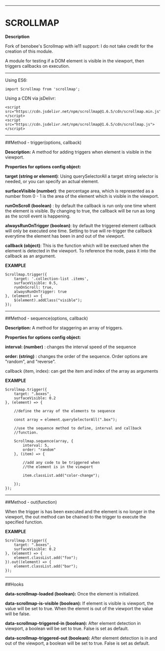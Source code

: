 ********************************************
# SCROLLMAP

**Description**

Fork of benobee's Scrollmap with ie11 support:
I do not take credit for the creation of this module.

A module for testing if a DOM element is visible in the viewport, then triggers callbacks on execution.

********************************************

Using ES6:

	import Scrollmap from 'scrollmap';

Using a CDN via jsDelivr:

	<script src="https://cdn.jsdelivr.net/npm/scrollmap@1.6.5/cdn/scrollmap.min.js"></script>
	<script src="https://cdn.jsdelivr.net/npm/scrollmap@1.6.5/cdn/scrollmap.js"></script>

********************************************

##Method - trigger(options, callback)

**Description:**
 A method for adding triggers when element is visible in the viewport.

**Properties for options config object:**

**target (string or element)**:
Using querySelectorAll a target string selector is needed, or you can specify an actual element.

**surfaceVisible (number)**: the percentage area, which is represented as a number from 0 - 1 is the area of the
element which is visible in the viewport.

**runOnScroll (boolean)** : by default the callback is run only one time whent the element is visible. By changing to true, the callback will be run
as long as the scroll event is happening.

**alwaysRunOnTrigger (boolean)**: by default the triggered element callback will only be executed one time. Setting to true will re-trigger the callback everytime the element has been in and out of the viewport.

**callback (object)**:
This is the function which will be exectued when the element is detected in the viewport. To reference the node, pass it
into the callback as an argument.

**EXAMPLE**

	Scrollmap.trigger({
		target: '.collection-list .items',
		surfaceVisible: 0.5,
		runOnScroll: true,
		alwaysRunOnTrigger: true
	}, (element) => {
		$(element).addClass("visible");
	});

********************************************

##Method - sequence(options, callback)

**Description:**
 A method for staggering an array of triggers.

**Properties for options config object:**

**interval: (number)** :
changes the interval speed of the sequence

**order: (string)** :
changes the order of the sequence. Order options are "random", and "reverse".

callback (item, index):
can get the item and index of the array as arguments

**EXAMPLE**

	Scrollmap.trigger({
		target: ".boxes",
		surfaceVisible: 0.2
	}, (element) => {

		//define the array of the elements to sequence

		const array = element.querySelectorAll(".box");

		//use the sequence method to define, interval and callback
		//function.

		Scrollmap.sequence(array, {
			interval: 5,
			order: "random"
		}, (item) => {

			//add any code to be triggered when
			//the element is in the viewport

			item.classList.add("color-change");

		});
	});

********************************************

##Method - out(function)

When the trigger is has been executed and the element is no longer in the viewport, the out method
can be chained to the trigger to execute the specified function.

**EXAMPLE**

	Scrollmap.trigger({
		target: ".boxes",
		surfaceVisible: 0.2
	}, (element) => {
		element.classList.add("foo");
	}).out((element) => {
		element.classList.add("bar");
	});

********************************************

##Hooks

**data-scrollmap-loaded (boolean):**
Once the element is initialized.

**data-scrollmap-is-visible (boolean):**
If element is visible is viewport, the value will be set to true. When the elemnt is out of the viewport
the value will be false.

**data-scrollmap-triggered-in (boolean):**
After element detection in viewport, a boolean will be set to true. False is set as default.

**data-scrollmap-triggered-out (boolean):**
After element detection is in and out of the viewport, a boolean will be set to true. False is set as default.
